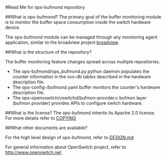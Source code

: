 #Read Me for ops-bufmond repository

##What is ops-bufmond?
The primary goal of the buffer monitoring  module is to monitor the buffer space consumption inside the switch hardware device.

The ops-bufmond module can be managed through any monitoring agent application, similar to the broadview project [broadview](https://github.com/Broadcom-Switch/BroadView-Instrumentation).

##What is the structure of the repository?

The buffer monitoring feature changes spread across multiple repositories.

* The ops-bufmond/ops_bufmond.py python daemon populates the counter information in the ovs-db tables described in the hardware description file.
* The ops-config-<asic>/bufmond.yaml buffer monitors the counter's hardware description file.
* The ops-openvswitch/vswitchd/bufmon-provider.c bufmon layer (bufmon provider) provides APIs to configure switch hardware.


##What is the license?
The ops-bufmond inherits its Apache 2.0 license. For more details refer to [COPYING](http://www.apache.org/licenses/LICENSE-2.0)


##What other documents are available?

For the high level design of ops-bufmond, refer to [DESIGN.md](http://git.openswitch.net/cgit/openswitch/ops-bufmond/tree/DESIGN.md)

For general information about OpenSwitch project, refer to http://www.openswitch.net.
